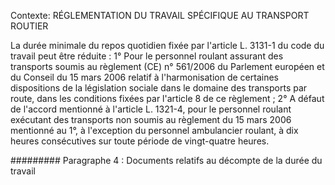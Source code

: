 Contexte: RÉGLEMENTATION DU TRAVAIL SPÉCIFIQUE AU TRANSPORT ROUTIER

La durée minimale du repos quotidien fixée par l'article L. 3131-1 du code du travail peut être réduite : 1° Pour le personnel roulant assurant des transports soumis au règlement (CE) n° 561/2006 du Parlement européen et du Conseil du 15 mars 2006 relatif à l'harmonisation de certaines dispositions de la législation sociale dans le domaine des transports par route, dans les conditions fixées par l'article 8 de ce règlement ; 2° A défaut de l'accord mentionné à l'article L. 1321-4, pour le personnel roulant exécutant des transports non soumis au règlement du 15 mars 2006 mentionné au 1°, à l'exception du personnel ambulancier roulant, à dix heures consécutives sur toute période de vingt-quatre heures.

######### Paragraphe 4 : Documents relatifs au décompte de la durée du travail
